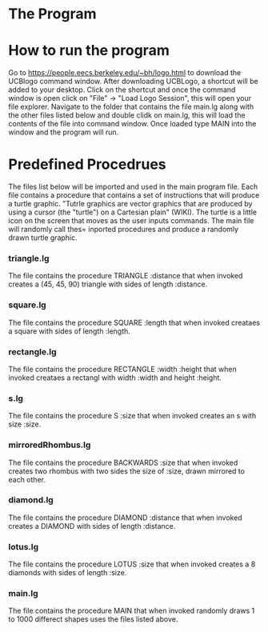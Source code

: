 # The Program #

# How to run the program #
Go to https://people.eecs.berkeley.edu/~bh/logo.html to download the UCBlogo command window. After downloading UCBLogo, a shortcut will be added to your desktop. Click on the shortcut and once the command window is open click on "File" -> "Load Logo Session", this will open your file explorer. Navigate to the folder that contains the file main.lg along with the other files listed below and double clidk on main.lg, this will load the contents of the file into command window. Once loaded type MAIN into the window and the program will run.

# Predefined Procedrues #
The files list below will be imported and used in the main program file. Each file contains a procedure that contains a set of instructions that will produce a turtle graphic. "Tutrle graphics are vector graphics that are produced by using a cursor (the "turtle") on a Cartesian plain" (WIKI). The turtle is a little icon on the screen that moves as the user inputs commands. The main file will randomly call thes= inported procedures and produce a randomly drawn turtle graphic.

### triangle.lg ###
The file contains the procedure TRIANGLE :distance that when invoked creates a (45, 45, 90) triangle with sides of length :distance.

### square.lg ###
The file contains the procedure SQUARE :length that when invoked creataes a square with sides of length :length.

### rectangle.lg ###
The file contains the procedure RECTANGLE :width :height that when invoked creataes a rectangl with width :width and height :height.

### s.lg ###
The file contains the procedure S :size that when invoked creates an s with size :size.

### mirroredRhombus.lg ###
The file contains the procedure BACKWARDS :size that when invoked creates two rhombus with two sides the size of :size, drawn mirrored to each other.

### diamond.lg ###
The file contains the procedure DIAMOND :distance that when invoked creates a DIAMOND with sides of length :distance.

### lotus.lg ###
The file contains the procedure LOTUS :size that when invoked creates a 8 diamonds with sides of length :size.

### main.lg ###
The file contains the procedure MAIN that when invoked randomly draws 1 to 1000 differect shapes uses the files listed above.
